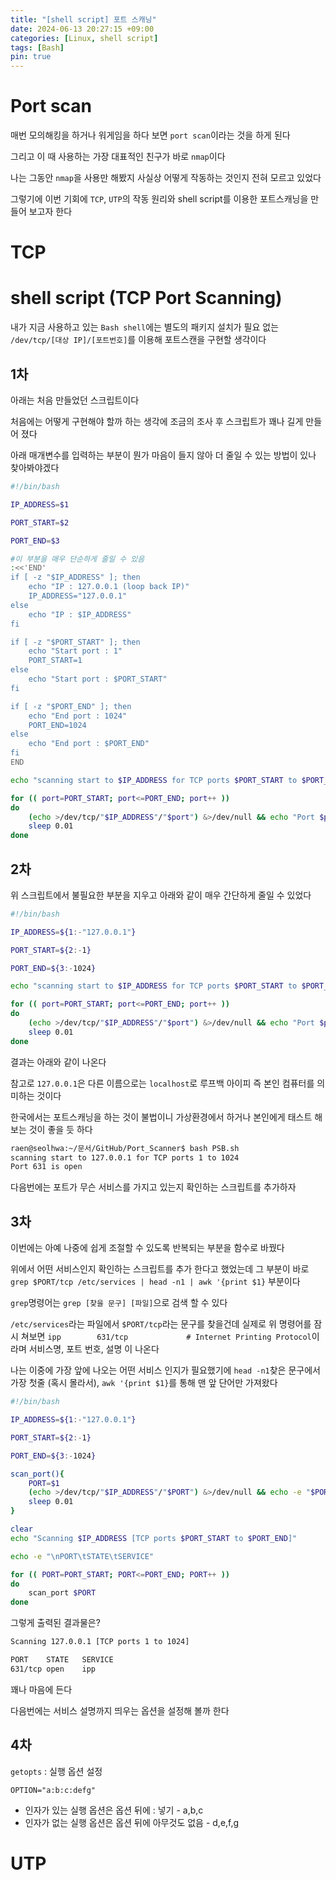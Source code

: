 ```yaml
---
title: "[shell script] 포트 스캐닝"
date: 2024-06-13 20:27:15 +09:00
categories: [Linux, shell script]
tags: [Bash]
pin: true
---
```


# Port scan

매번 모의해킹을 하거나 워게임을 하다 보면 `port scan`이라는 것을 하게 된다

그리고 이 때 사용하는 가장 대표적인 친구가 바로 `nmap`이다

나는 그동안 `nmap`을 사용만 해봤지 사실상 어떻게 작동하는 것인지 전혀 모르고 있었다

그렇기에 이번 기회에 `TCP`, `UTP`의 작동 원리와 shell script를 이용한 포트스캐닝을 만들어 보고자 한다

# TCP
# shell script (TCP Port Scanning)
내가 지금 사용하고 있는 `Bash shell`에는 별도의 패키지 설치가 필요 없는 `/dev/tcp/[대상 IP]/[포트번호]`를 이용해 포트스캔을 구현할 생각이다
## 1차

아래는 처음 만들었던 스크립트이다

처음에는 어떻게 구현해야 할까 하는 생각에 조금의 조사 후 스크립트가 꽤나 길게 만들어 졌다

아래 매개변수를 입력하는 부분이 뭔가 마음이 들지 않아 더 줄일 수 있는 방법이 있나 찾아봐야겠다  

```bash
#!/bin/bash

IP_ADDRESS=$1

PORT_START=$2

PORT_END=$3

#이 부분을 매우 단순하게 줄일 수 있음
:<<'END'
if [ -z "$IP_ADDRESS" ]; then
    echo "IP : 127.0.0.1 (loop back IP)"
    IP_ADDRESS="127.0.0.1"
else
    echo "IP : $IP_ADDRESS"
fi

if [ -z "$PORT_START" ]; then
    echo "Start port : 1"
    PORT_START=1
else
    echo "Start port : $PORT_START"
fi

if [ -z "$PORT_END" ]; then
    echo "End port : 1024"
    PORT_END=1024
else
    echo "End port : $PORT_END"
fi
END

echo "scanning start to $IP_ADDRESS for TCP ports $PORT_START to $PORT_END"

for (( port=PORT_START; port<=PORT_END; port++ ))
do
    (echo >/dev/tcp/"$IP_ADDRESS"/"$port") &>/dev/null && echo "Port $port is open"
    sleep 0.01
done
```

## 2차

위 스크립트에서 불필요한 부분을 지우고 아래와 같이 매우 간단하게 줄일 수 있었다

```bash
#!/bin/bash

IP_ADDRESS=${1:-"127.0.0.1"}

PORT_START=${2:-1}

PORT_END=${3:-1024}

echo "scanning start to $IP_ADDRESS for TCP ports $PORT_START to $PORT_END"

for (( port=PORT_START; port<=PORT_END; port++ ))
do
    (echo >/dev/tcp/"$IP_ADDRESS"/"$port") &>/dev/null && echo "Port $port is open"
    sleep 0.01
done
```

결과는 아래와 같이 나온다

참고로 `127.0.0.1`은 다른 이름으로는 `localhost`로 루프백 아이피 즉 본인 컴퓨터를 의미하는 것이다

한국에서는 포트스캐닝을 하는 것이 불법이니 가상환경에서 하거나 본인에게 태스트 해 보는 것이 좋을 듯 하다

```bash
raen@seolhwa:~/문서/GitHub/Port_Scanner$ bash PSB.sh
scanning start to 127.0.0.1 for TCP ports 1 to 1024
Port 631 is open
```

다음번에는 포트가 무슨 서비스를 가지고 있는지 확인하는 스크립트를 추가하자

## 3차

이번에는 아예 나중에 쉽게 조절할 수 있도록 반복되는 부분을 함수로 바꿨다

위에서 어떤 서비스인지 확인하는 스크립트를 추가 한다고 했었는데 그 부분이 바로 `grep $PORT/tcp /etc/services | head -n1 | awk '{print $1}` 부분이다

`grep`명령어는 `grep [찾을 문구] [파일]`으로 검색 할 수 있다

`/etc/services`라는 파일에서 `$PORT/tcp`라는 문구를 찾을건데 실제로 위 명령어를 잠시 쳐보면 `ipp		631/tcp				# Internet Printing Protocol`이라며 서비스명, 포트 번호, 설명 이 나온다

나는 이중에 가장 앞에 나오는 어떤 서비스 인지가 필요했기에 `head -n1`찾은 문구에서 가장 첫줄 (혹시 몰라서), `awk '{print $1}`를 통해 맨 앞 단어만 가져왔다


```bash
#!/bin/bash

IP_ADDRESS=${1:-"127.0.0.1"}

PORT_START=${2:-1}

PORT_END=${3:-1024}

scan_port(){
    PORT=$1
    (echo >/dev/tcp/"$IP_ADDRESS"/"$PORT") &>/dev/null && echo -e "$PORT/tcp\topen\t`grep $PORT/tcp /etc/services | head -n1 | awk '{print $1}'`"
    sleep 0.01
}

clear
echo "Scanning $IP_ADDRESS [TCP ports $PORT_START to $PORT_END]"

echo -e "\nPORT\tSTATE\tSERVICE"

for (( PORT=PORT_START; PORT<=PORT_END; PORT++ ))
do
    scan_port $PORT
done
```

그렇게 출력된 결과물은?

```bash
Scanning 127.0.0.1 [TCP ports 1 to 1024]

PORT	STATE	SERVICE
631/tcp	open	ipp
```

꽤나 마음에 든다

다음번에는 서비스 설명까지 띄우는 옵션을 설정해 볼까 한다

## 4차

`getopts` : 실행 옵션 설정

```
OPTION="a:b:c:defg"
```

- 인자가 있는 실행 옵션은 옵션 뒤에 : 넣기 - a,b,c
- 인자가 없는 실행 옵션은 옵션 뒤에 아무것도 없음 - d,e,f,g


# UTP
